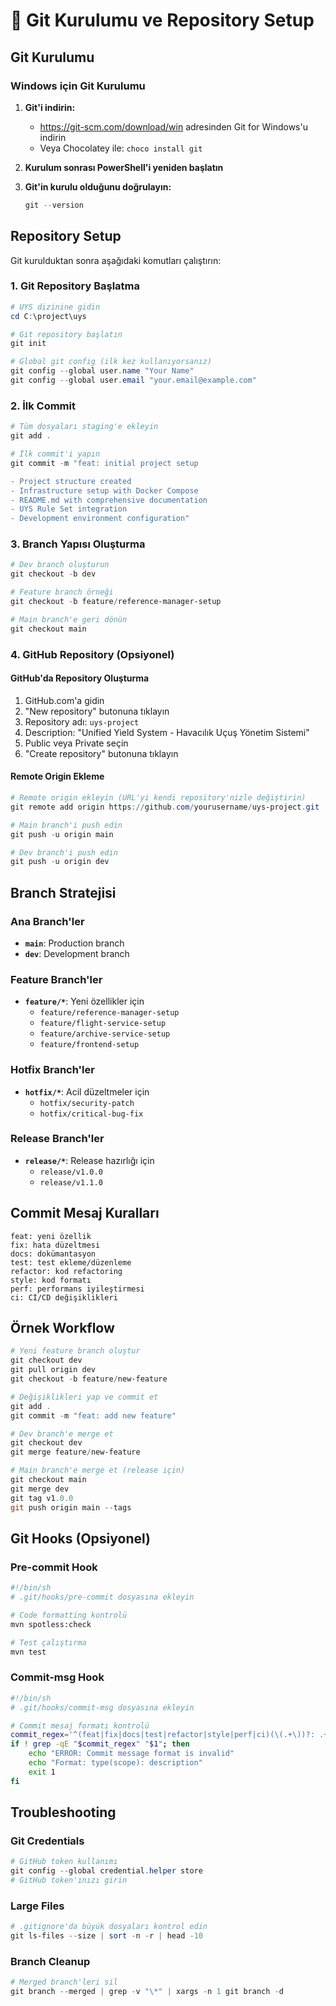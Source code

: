 # 🔧 Git Kurulumu ve Repository Setup

## Git Kurulumu

### Windows için Git Kurulumu

1. **Git'i indirin:**
   - https://git-scm.com/download/win adresinden Git for Windows'u indirin
   - Veya Chocolatey ile: `choco install git`

2. **Kurulum sonrası PowerShell'i yeniden başlatın**

3. **Git'in kurulu olduğunu doğrulayın:**
   ```powershell
   git --version
   ```

## Repository Setup

Git kurulduktan sonra aşağıdaki komutları çalıştırın:

### 1. Git Repository Başlatma
```powershell
# UYS dizinine gidin
cd C:\project\uys

# Git repository başlatın
git init

# Global git config (ilk kez kullanıyorsanız)
git config --global user.name "Your Name"
git config --global user.email "your.email@example.com"
```

### 2. İlk Commit
```powershell
# Tüm dosyaları staging'e ekleyin
git add .

# İlk commit'i yapın
git commit -m "feat: initial project setup

- Project structure created
- Infrastructure setup with Docker Compose
- README.md with comprehensive documentation
- UYS Rule Set integration
- Development environment configuration"
```

### 3. Branch Yapısı Oluşturma
```powershell
# Dev branch oluşturun
git checkout -b dev

# Feature branch örneği
git checkout -b feature/reference-manager-setup

# Main branch'e geri dönün
git checkout main
```

### 4. GitHub Repository (Opsiyonel)

#### GitHub'da Repository Oluşturma
1. GitHub.com'a gidin
2. "New repository" butonuna tıklayın
3. Repository adı: `uys-project`
4. Description: "Unified Yield System - Havacılık Uçuş Yönetim Sistemi"
5. Public veya Private seçin
6. "Create repository" butonuna tıklayın

#### Remote Origin Ekleme
```powershell
# Remote origin ekleyin (URL'yi kendi repository'nizle değiştirin)
git remote add origin https://github.com/yourusername/uys-project.git

# Main branch'i push edin
git push -u origin main

# Dev branch'i push edin
git push -u origin dev
```

## Branch Stratejisi

### Ana Branch'ler
- **`main`**: Production branch
- **`dev`**: Development branch

### Feature Branch'ler
- **`feature/*`**: Yeni özellikler için
  - `feature/reference-manager-setup`
  - `feature/flight-service-setup`
  - `feature/archive-service-setup`
  - `feature/frontend-setup`

### Hotfix Branch'ler
- **`hotfix/*`**: Acil düzeltmeler için
  - `hotfix/security-patch`
  - `hotfix/critical-bug-fix`

### Release Branch'ler
- **`release/*`**: Release hazırlığı için
  - `release/v1.0.0`
  - `release/v1.1.0`

## Commit Mesaj Kuralları

```
feat: yeni özellik
fix: hata düzeltmesi
docs: dokümantasyon
test: test ekleme/düzenleme
refactor: kod refactoring
style: kod formatı
perf: performans iyileştirmesi
ci: CI/CD değişiklikleri
```

## Örnek Workflow

```powershell
# Yeni feature branch oluştur
git checkout dev
git pull origin dev
git checkout -b feature/new-feature

# Değişiklikleri yap ve commit et
git add .
git commit -m "feat: add new feature"

# Dev branch'e merge et
git checkout dev
git merge feature/new-feature

# Main branch'e merge et (release için)
git checkout main
git merge dev
git tag v1.0.0
git push origin main --tags
```

## Git Hooks (Opsiyonel)

### Pre-commit Hook
```bash
#!/bin/sh
# .git/hooks/pre-commit dosyasına ekleyin

# Code formatting kontrolü
mvn spotless:check

# Test çalıştırma
mvn test
```

### Commit-msg Hook
```bash
#!/bin/sh
# .git/hooks/commit-msg dosyasına ekleyin

# Commit mesaj formatı kontrolü
commit_regex='^(feat|fix|docs|test|refactor|style|perf|ci)(\(.+\))?: .+'
if ! grep -qE "$commit_regex" "$1"; then
    echo "ERROR: Commit message format is invalid"
    echo "Format: type(scope): description"
    exit 1
fi
```

## Troubleshooting

### Git Credentials
```powershell
# GitHub token kullanımı
git config --global credential.helper store
# GitHub token'ınızı girin
```

### Large Files
```powershell
# .gitignore'da büyük dosyaları kontrol edin
git ls-files --size | sort -n -r | head -10
```

### Branch Cleanup
```powershell
# Merged branch'leri sil
git branch --merged | grep -v "\*" | xargs -n 1 git branch -d
``` 